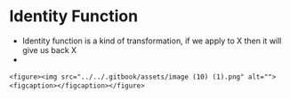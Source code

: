 # Identity Function

* Identity function is a kind of transformation, if we apply to X then it will give us back X
*

    <figure><img src="../../.gitbook/assets/image (10) (1).png" alt=""><figcaption></figcaption></figure>
